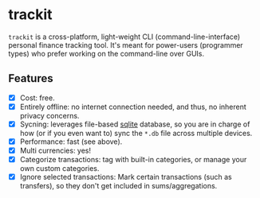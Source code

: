 # trackit
`trackit` is a cross-platform, light-weight CLI (command-line-interface) personal finance tracking tool. It's
meant for power-users (programmer types) who prefer working on the command-line over GUIs.

## Features
- [x] Cost: free.
- [x] Entirely offline: no internet connection needed, and thus, no inherent privacy concerns.
- [x] Sycning: leverages file-based [sqlite](https://sqlite.org/) database, so you are in charge of how
   (or if you even want to) sync the `*.db` file across multiple devices.
- [x] Performance: fast (see above).
- [x] Multi currencies: yes!
- [x] Categorize transactions: tag with built-in categories, or manage your own custom categories.
- [x] Ignore selected transactions: Mark certain transactions (such as transfers), so they don't get included in
      sums/aggregations.
